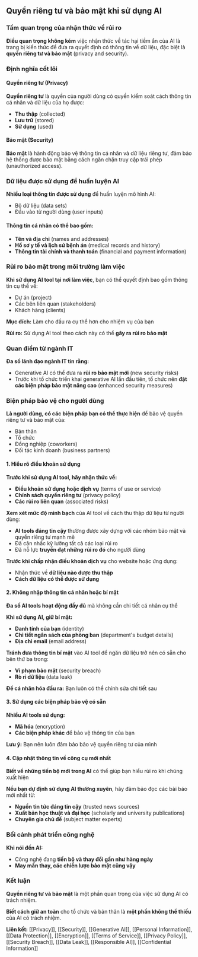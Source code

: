 ## Quyền riêng tư và bảo mật khi sử dụng AI
### Tầm quan trọng của nhận thức về rủi ro

**Điều quan trọng không kém** việc nhận thức về tác hại tiềm ẩn của AI là trang bị kiến thức để đưa ra quyết định có thông tin về dữ liệu, đặc biệt là **quyền riêng tư và bảo mật** (privacy and security).

### Định nghĩa cốt lõi

#### Quyền riêng tư (Privacy)

**Quyền riêng tư** là quyền của người dùng có quyền kiểm soát cách thông tin cá nhân và dữ liệu của họ được:

- **Thu thập** (collected)
- **Lưu trữ** (stored)
- **Sử dụng** (used)


#### Bảo mật (Security)

**Bảo mật** là hành động bảo vệ thông tin cá nhân và dữ liệu riêng tư, đảm bảo hệ thống được bảo mật bằng cách ngăn chặn truy cập trái phép (unauthorized access).

### Dữ liệu được sử dụng để huấn luyện AI

**Nhiều loại thông tin được sử dụng** để huấn luyện mô hình AI:

- Bộ dữ liệu (data sets)
- Đầu vào từ người dùng (user inputs)


#### Thông tin cá nhân có thể bao gồm:

- **Tên và địa chỉ** (names and addresses)
- **Hồ sơ y tế và lịch sử bệnh án** (medical records and history)
- **Thông tin tài chính và thanh toán** (financial and payment information)


### Rủi ro bảo mật trong môi trường làm việc

**Khi sử dụng AI tool tại nơi làm việc**, bạn có thể quyết định bao gồm thông tin cụ thể về:

- Dự án (project)
- Các bên liên quan (stakeholders)
- Khách hàng (clients)

**Mục đích:** Làm cho đầu ra cụ thể hơn cho nhiệm vụ của bạn

**Rủi ro:** Sử dụng AI tool theo cách này có thể **gây ra rủi ro bảo mật**

### Quan điểm từ ngành IT

**Đa số lãnh đạo ngành IT tin rằng:**

- Generative AI có thể đưa ra **rủi ro bảo mật mới** (new security risks)
- Trước khi tổ chức triển khai generative AI lần đầu tiên, tổ chức nên **đặt các biện pháp bảo mật nâng cao** (enhanced security measures)


### Biện pháp bảo vệ cho người dùng

**Là người dùng, có các biện pháp bạn có thể thực hiện** để bảo vệ quyền riêng tư và bảo mật của:

- Bản thân
- Tổ chức
- Đồng nghiệp (coworkers)
- Đối tác kinh doanh (business partners)


#### 1. Hiểu rõ điều khoản sử dụng

**Trước khi sử dụng AI tool, hãy nhận thức về:**

- **Điều khoản sử dụng hoặc dịch vụ** (terms of use or service)
- **Chính sách quyền riêng tư** (privacy policy)
- **Các rủi ro liên quan** (associated risks)

**Xem xét mức độ minh bạch** của AI tool về cách thu thập dữ liệu từ người dùng:

- **AI tools đáng tin cậy** thường được xây dựng với các nhóm bảo mật và quyền riêng tư mạnh mẽ
- Đã cân nhắc kỹ lưỡng tất cả các loại rủi ro
- Đã nỗ lực **truyền đạt những rủi ro đó** cho người dùng

**Trước khi chấp nhận điều khoản dịch vụ** cho website hoặc ứng dụng:

- Nhận thức về **dữ liệu nào được thu thập**
- **Cách dữ liệu có thể được sử dụng**


#### 2. Không nhập thông tin cá nhân hoặc bí mật

**Đa số AI tools hoạt động đầy đủ** mà không cần chi tiết cá nhân cụ thể

**Khi sử dụng AI, giữ bí mật:**

- **Danh tính của bạn** (identity)
- **Chi tiết ngân sách của phòng ban** (department's budget details)
- **Địa chỉ email** (email address)

**Tránh đưa thông tin bí mật** vào AI tool để ngăn dữ liệu trở nên có sẵn cho bên thứ ba trong:

- **Vi phạm bảo mật** (security breach)
- **Rò rỉ dữ liệu** (data leak)

**Để cá nhân hóa đầu ra:** Bạn luôn có thể chỉnh sửa chi tiết sau

#### 3. Sử dụng các biện pháp bảo vệ có sẵn

**Nhiều AI tools sử dụng:**

- **Mã hóa** (encryption)
- **Các biện pháp khác** để bảo vệ thông tin của bạn

**Lưu ý:** Bạn nên luôn đảm bảo bảo vệ quyền riêng tư của mình

#### 4. Cập nhật thông tin về công cụ mới nhất

**Biết về những tiến bộ mới trong AI** có thể giúp bạn hiểu rủi ro khi chúng xuất hiện

**Nếu bạn dự định sử dụng AI thường xuyên**, hãy đảm bảo đọc các bài báo mới nhất từ:

- **Nguồn tin tức đáng tin cậy** (trusted news sources)
- **Xuất bản học thuật và đại học** (scholarly and university publications)
- **Chuyên gia chủ đề** (subject matter experts)


### Bối cảnh phát triển công nghệ

**Khi nói đến AI:**

- Công nghệ đang **tiến bộ và thay đổi gần như hàng ngày**
- **May mắn thay, các chiến lược bảo mật cũng vậy**


### Kết luận

**Quyền riêng tư và bảo mật** là một phần quan trọng của việc sử dụng AI có trách nhiệm.

**Biết cách giữ an toàn** cho tổ chức và bản thân là **một phần không thể thiếu** của AI có trách nhiệm.

**Liên kết:** [[Privacy]], [[Security]], [[Generative AI]], [[Personal Information]], [[Data Protection]], [[Encryption]], [[Terms of Service]], [[Privacy Policy]], [[Security Breach]], [[Data Leak]], [[Responsible AI]], [[Confidential Information]]

